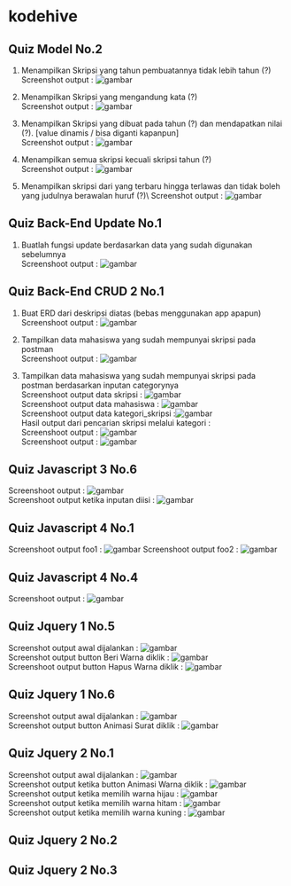 # kodehive
## Quiz Model No.2

1. Menampilkan Skripsi yang tahun pembuatannya tidak lebih tahun (?)\
Screenshot output : ![gambar](https://user-images.githubusercontent.com/17564153/179147221-97db6f2b-b22b-4679-9d55-07f686058808.png)

2. Menampilkan Skripsi yang mengandung kata (?)\
Screenshot output : ![gambar](https://user-images.githubusercontent.com/17564153/179147143-737386f8-c686-45a2-9455-dc4733accb8c.png)

3. Menampilkan Skripsi yang dibuat pada tahun (?) dan mendapatkan nilai (?). [value dinamis / bisa diganti kapanpun]\
Screenshot output : ![gambar](https://user-images.githubusercontent.com/17564153/179147076-d0fcd6e6-2ceb-45ec-9b58-06b9524be916.png)

4. Menampilkan semua skripsi kecuali skripsi tahun (?)\
Screenshot output : ![gambar](https://user-images.githubusercontent.com/17564153/179147025-4db2a91f-e7d2-4ec4-9c27-eb138966ef5c.png)

5. Menampilkan skripsi dari yang terbaru hingga terlawas dan tidak boleh yang judulnya berawalan huruf (?)\ 
Screenshot output : ![gambar](https://user-images.githubusercontent.com/17564153/179146979-717db2ad-d91d-46ea-beeb-cd52b51aa18c.png)

## Quiz Back-End Update No.1

1. Buatlah fungsi update berdasarkan data yang sudah digunakan sebelumnya\
Screenshoot output : ![gambar](https://user-images.githubusercontent.com/17564153/179194042-3e60ea69-01ae-4959-93f4-706940611bd9.png)

## Quiz Back-End CRUD 2 No.1

1. Buat ERD dari deskripsi diatas (bebas menggunakan app apapun)\
Screenshoot output : ![gambar](https://user-images.githubusercontent.com/17564153/179650477-e47c1253-f804-4fbb-9175-8df3dbf51d45.png)

2. Tampilkan data mahasiswa yang sudah mempunyai skripsi pada postman\
Screenshoot output : ![gambar](https://user-images.githubusercontent.com/17564153/179650674-f6ac7599-a2f4-4510-a808-34cc930c5a6b.png)

3. Tampilkan data mahasiswa yang sudah mempunyai skripsi pada postman berdasarkan inputan categorynya\
Screenshoot output data skripsi : ![gambar](https://user-images.githubusercontent.com/17564153/179702465-1d2d3d62-cb23-4fd2-854a-a92e4245dab8.png)\
Screenshoot output data mahasiswa : ![gambar](https://user-images.githubusercontent.com/17564153/179702043-d6ef8bad-6351-45e5-b538-4073234ad073.png)\
Screenshoot output data kategori_skripsi :![gambar](https://user-images.githubusercontent.com/17564153/179702238-33e2e436-6cbb-472b-979d-206c838fabd3.png)\
Hasil output dari pencarian skripsi melalui kategori :\
Screenshoot output : ![gambar](https://user-images.githubusercontent.com/17564153/179698112-cb798e22-c8ee-432b-8cd8-747305ad531a.png)\
Screenshoot output : ![gambar](https://user-images.githubusercontent.com/17564153/179701699-94efa129-3c0a-4776-abc3-ea07a75e3544.png)

## Quiz Javascript 3 No.6
Screenshoot output : ![gambar](https://user-images.githubusercontent.com/17564153/180127238-f72f70e5-ffc9-48c2-9460-68f73ffe5566.png)\
Screenshoot output ketika inputan diisi : ![gambar](https://user-images.githubusercontent.com/17564153/180127523-423967a0-284c-4e0a-8125-222f66897822.png)

## Quiz Javascript 4 No.1
Screenshoot output foo1 : ![gambar](https://user-images.githubusercontent.com/17564153/180164886-bbf612f6-9b96-41af-9b3f-7493d39193a7.png)
Screenshoot output foo2 : ![gambar](https://user-images.githubusercontent.com/17564153/180165050-6cf26d22-f126-4a25-8d00-ba253e47a44a.png)


## Quiz Javascript 4 No.4
Screenshoot output : ![gambar](https://user-images.githubusercontent.com/17564153/180165834-f3499813-d469-403d-8281-59efc1df58fd.png)

## Quiz Jquery 1 No.5
Screenshot output awal dijalankan : ![gambar](https://user-images.githubusercontent.com/17564153/180132628-2ab4e90c-b14e-43c9-bd19-8fd3683dde29.png)\
Screenshot output button Beri Warna diklik : ![gambar](https://user-images.githubusercontent.com/17564153/180132684-1bc0f079-bcbd-43de-b88e-7606e843a0d2.png)\
Screenshoot output button Hapus Warna diklik : ![gambar](https://user-images.githubusercontent.com/17564153/180132819-879eea32-266d-4f0c-b2f9-3fc99a3debcf.png)

## Quiz Jquery 1 No.6
Screenshot output awal dijalankan : ![gambar](https://user-images.githubusercontent.com/17564153/180157961-fafc6b61-82a6-4220-9e41-97af6fe5660d.png)\
Screenshot output button Animasi Surat diklik : ![gambar](https://user-images.githubusercontent.com/17564153/180158114-7fff98fd-6403-40b7-a01b-80b00e62484f.png)

## Quiz Jquery 2 No.1
Screenshot output awal dijalankan : ![gambar](https://user-images.githubusercontent.com/17564153/180372076-64fb9faf-d6ff-4c7a-8248-9ef42a44d445.png)\
Screenshot output ketika button Animasi Warna diklik : ![gambar](https://user-images.githubusercontent.com/17564153/180372214-ce06e43f-07b1-4022-9286-e1ea0243ac6f.png)\
Screenshot output ketika memilih warna hijau : ![gambar](https://user-images.githubusercontent.com/17564153/180372391-333e90ea-9996-4aa3-bc5c-c3e9568e599d.png)\
Screenshot output ketika memilih warna hitam : ![gambar](https://user-images.githubusercontent.com/17564153/180372435-aeaebfe9-e0c5-4adc-b88d-63ed9ed2b138.png)\
Screenshot output ketika memilih warna kuning : ![gambar](https://user-images.githubusercontent.com/17564153/180372466-1e85471c-95e6-45da-ab91-a20bdc2958a1.png)

## Quiz Jquery 2 No.2
## Quiz Jquery 2 No.3

